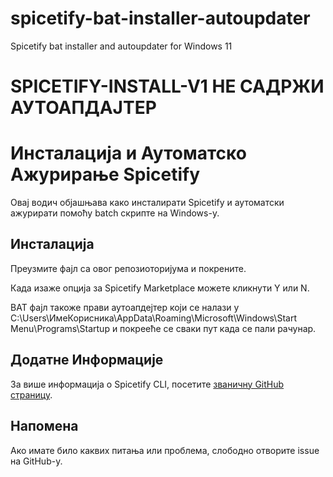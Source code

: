 # spicetify-bat-installer-autoupdater
Spicetify bat installer and autoupdater for Windows 11
# SPICETIFY-INSTALL-V1 НЕ САДРЖИ АУТОАПДАЈТЕР

# Инсталација и Аутоматско Ажурирање Spicetify

Овај водич објашњава како инсталирати Spicetify и аутоматски ажурирати помоћу batch скрипте на Windows-у.

## Инсталација

Преузмите фајл са овог репозиоторијума и покрените.

Када изаже опција за Spicetify Marketplace можете кликнути Y или N. 

BAT фајл такоже прави аутоапдејтер који се налази у C:\Users\ИмеКорисника\AppData\Roaming\Microsoft\Windows\Start Menu\Programs\Startup и покрееће се сваки пут када се пали рачунар.

## Додатне Информације

За више информација о Spicetify CLI, посетите [званичну GitHub страницу](https://github.com/spicetify/spicetify-cli).

## Напомена

Ако имате било каквих питања или проблема, слободно отворите issue на GitHub-у.

